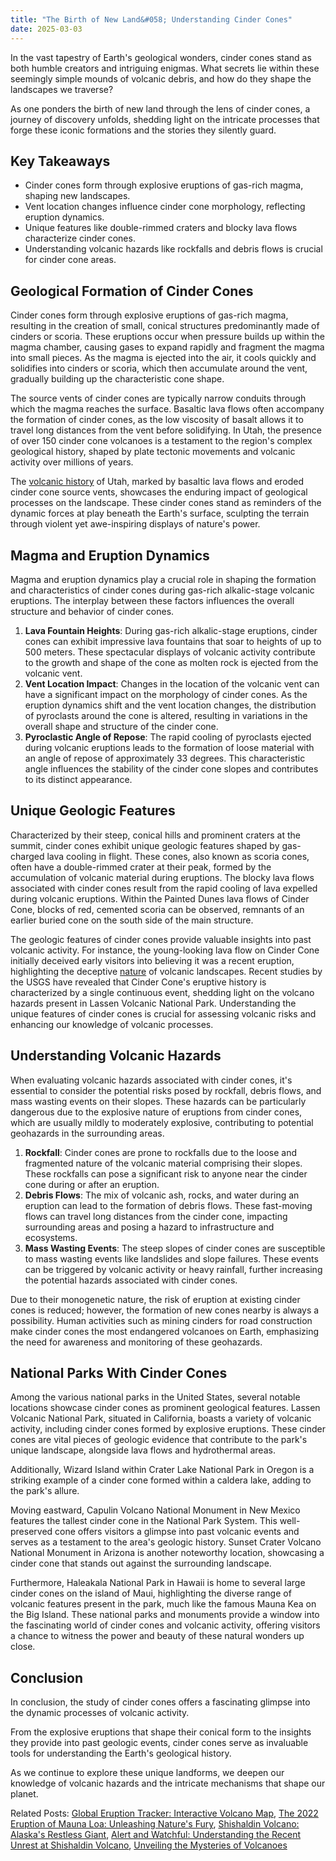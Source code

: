 ```yaml
---
title: "The Birth of New Land&#058; Understanding Cinder Cones"
date: 2025-03-03
---
```


In the vast tapestry of Earth's geological wonders, cinder cones stand as both humble creators and intriguing enigmas. What secrets lie within these seemingly simple mounds of volcanic debris, and how do they shape the landscapes we traverse?

As one ponders the birth of new land through the lens of cinder cones, a journey of discovery unfolds, shedding light on the intricate processes that forge these iconic formations and the stories they silently guard.

## Key Takeaways

- Cinder cones form through explosive eruptions of gas-rich magma, shaping new landscapes.
- Vent location changes influence cinder cone morphology, reflecting eruption dynamics.
- Unique features like double-rimmed craters and blocky lava flows characterize cinder cones.
- Understanding volcanic hazards like rockfalls and debris flows is crucial for cinder cone areas.

## Geological Formation of Cinder Cones

Cinder cones form through explosive eruptions of gas-rich magma, resulting in the creation of small, conical structures predominantly made of cinders or scoria. These eruptions occur when pressure builds up within the magma chamber, causing gases to expand rapidly and fragment the magma into small pieces. As the magma is ejected into the air, it cools quickly and solidifies into cinders or scoria, which then accumulate around the vent, gradually building up the characteristic cone shape.

The source vents of cinder cones are typically narrow conduits through which the magma reaches the surface. Basaltic lava flows often accompany the formation of cinder cones, as the low viscosity of basalt allows it to travel long distances from the vent before solidifying. In Utah, the presence of over 150 cinder cone volcanoes is a testament to the region's complex geological history, shaped by plate tectonic movements and volcanic activity over millions of years.

The [volcanic history](https://magmamatters.com/understanding-volcanic-formation-a-comprehensive-guide/ "Understanding Volcanic Formation: A Comprehensive Guide") of Utah, marked by basaltic lava flows and eroded cinder cone source vents, showcases the enduring impact of geological processes on the landscape. These cinder cones stand as reminders of the dynamic forces at play beneath the Earth's surface, sculpting the terrain through violent yet awe-inspiring displays of nature's power.

## Magma and Eruption Dynamics

Magma and eruption dynamics play a crucial role in shaping the formation and characteristics of cinder cones during gas-rich alkalic-stage volcanic eruptions. The interplay between these factors influences the overall structure and behavior of cinder cones.

1. **Lava Fountain Heights**: During gas-rich alkalic-stage eruptions, cinder cones can exhibit impressive lava fountains that soar to heights of up to 500 meters. These spectacular displays of volcanic activity contribute to the growth and shape of the cone as molten rock is ejected from the volcanic vent.
2. **Vent Location Impact**: Changes in the location of the volcanic vent can have a significant impact on the morphology of cinder cones. As the eruption dynamics shift and the vent location changes, the distribution of pyroclasts around the cone is altered, resulting in variations in the overall shape and structure of the cinder cone.
3. **Pyroclastic Angle of Repose**: The rapid cooling of pyroclasts ejected during volcanic eruptions leads to the formation of loose material with an angle of repose of approximately 33 degrees. This characteristic angle influences the stability of the cinder cone slopes and contributes to its distinct appearance.

## Unique Geologic Features

Characterized by their steep, conical hills and prominent craters at the summit, cinder cones exhibit unique geologic features shaped by gas-charged lava cooling in flight. These cones, also known as scoria cones, often have a double-rimmed crater at their peak, formed by the accumulation of volcanic material during eruptions. The blocky lava flows associated with cinder cones result from the rapid cooling of lava expelled during volcanic eruptions. Within the Painted Dunes lava flows of Cinder Cone, blocks of red, cemented scoria can be observed, remnants of an earlier buried cone on the south side of the main structure.

The geologic features of cinder cones provide valuable insights into past volcanic activity. For instance, the young-looking lava flow on Cinder Cone initially deceived early visitors into believing it was a recent eruption, highlighting the deceptive [nature](https://magmamatters.com/the-art-and-science-of-volcano-monitoring/ "The Art and Science of Volcano Monitoring") of volcanic landscapes. Recent studies by the USGS have revealed that Cinder Cone's eruptive history is characterized by a single continuous event, shedding light on the volcano hazards present in Lassen Volcanic National Park. Understanding the unique features of cinder cones is crucial for assessing volcanic risks and enhancing our knowledge of volcanic processes.

## Understanding Volcanic Hazards

When evaluating volcanic hazards associated with cinder cones, it's essential to consider the potential risks posed by rockfall, debris flows, and mass wasting events on their slopes. These hazards can be particularly dangerous due to the explosive nature of eruptions from cinder cones, which are usually mildly to moderately explosive, contributing to potential geohazards in the surrounding areas.

1. **Rockfall**: Cinder cones are prone to rockfalls due to the loose and fragmented nature of the volcanic material comprising their slopes. These rockfalls can pose a significant risk to anyone near the cinder cone during or after an eruption.
2. **Debris Flows**: The mix of volcanic ash, rocks, and water during an eruption can lead to the formation of debris flows. These fast-moving flows can travel long distances from the cinder cone, impacting surrounding areas and posing a hazard to infrastructure and ecosystems.
3. **Mass Wasting Events**: The steep slopes of cinder cones are susceptible to mass wasting events like landslides and slope failures. These events can be triggered by volcanic activity or heavy rainfall, further increasing the potential hazards associated with cinder cones.

Due to their monogenetic nature, the risk of eruption at existing cinder cones is reduced; however, the formation of new cones nearby is always a possibility. Human activities such as mining cinders for road construction make cinder cones the most endangered volcanoes on Earth, emphasizing the need for awareness and monitoring of these geohazards.

## National Parks With Cinder Cones

Among the various national parks in the United States, several notable locations showcase cinder cones as prominent geological features. Lassen Volcanic National Park, situated in California, boasts a variety of volcanic activity, including cinder cones formed by explosive eruptions. These cinder cones are vital pieces of geologic evidence that contribute to the park's unique landscape, alongside lava flows and hydrothermal areas.

Additionally, Wizard Island within Crater Lake National Park in Oregon is a striking example of a cinder cone formed within a caldera lake, adding to the park's allure.

Moving eastward, Capulin Volcano National Monument in New Mexico features the tallest cinder cone in the National Park System. This well-preserved cone offers visitors a glimpse into past volcanic events and serves as a testament to the area's geologic history. Sunset Crater Volcano National Monument in Arizona is another noteworthy location, showcasing a cinder cone that stands out against the surrounding landscape.

Furthermore, Haleakala National Park in Hawaii is home to several large cinder cones on the island of Maui, highlighting the diverse range of volcanic features present in the park, much like the famous Mauna Kea on the Big Island. These national parks and monuments provide a window into the fascinating world of cinder cones and volcanic activity, offering visitors a chance to witness the power and beauty of these natural wonders up close.

## Conclusion

In conclusion, the study of cinder cones offers a fascinating glimpse into the dynamic processes of volcanic activity.

From the explosive eruptions that shape their conical form to the insights they provide into past geologic events, cinder cones serve as invaluable tools for understanding the Earth's geological history.

As we continue to explore these unique landforms, we deepen our knowledge of volcanic hazards and the intricate mechanisms that shape our planet.

Related Posts: [Global Eruption Tracker: Interactive Volcano Map](https://magmamatters.com/global-eruption-tracker-interactive-volcano-map/), [The 2022 Eruption of Mauna Loa: Unleashing Nature's Fury](https://magmamatters.com/the-2022-eruption-of-mauna-loa-unleashing-natures-fury/), [Shishaldin Volcano: Alaska's Restless Giant](https://magmamatters.com/shishaldin-volcano-alaskas-restless-giant/), [Alert and Watchful: Understanding the Recent Unrest at Shishaldin Volcano](https://magmamatters.com/alert-and-watchful-understanding-the-recent-unrest-at-shishaldin-volcano/), [Unveiling the Mysteries of Volcanoes](https://magmamatters.com/unveiling-the-mysteries-of-volcanoes/)
